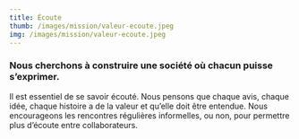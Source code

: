 ```yaml
---
title: Écoute
thumb: /images/mission/valeur-ecoute.jpeg
img: /images/mission/valeur-ecoute.jpeg
---
```


### Nous cherchons à construire une société où chacun puisse s’exprimer.

Il est essentiel de se savoir écouté. Nous pensons que chaque avis, chaque idée, chaque histoire a de la valeur et
qu’elle doit être entendue. Nous encourageons les rencontres régulières informelles, ou non, pour permettre plus
d’écoute entre collaborateurs.